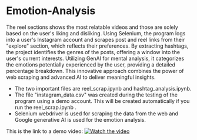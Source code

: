 # Emotion-Analysis
The reel sections shows the most relatable videos and those are solely based on the user's liking and disliking. Using Selenium, the program logs into a user's Instagram account and scrapes post and reel links from their "explore" section, which reflects their preferences. By extracting hashtags, the project identifies the genres of the posts, offering a window into the user's current interests. Utilizing GenAI for mental analysis, it categorizes the emotions potentially experienced by the user, providing a detailed percentage breakdown. This innovative approach combines the power of web scraping and advanced AI to deliver meaningful insights.
- The two important files are reel_scrap.ipynb and hashtag_analysis.ipynb.
- The file "instagram_data.csv" was created during the testing of the program using a demo account. This will be created automatically if you run the reel_scrap.ipynb .
- Selenium webdriver is used for scraping the data from the web and Google generative AI is used for the emotion analysis. 

This is the link to a demo video:
[![Watch the video](assets/thumbnail.png)](https://youtu.be/4ca02xeRwBA)
